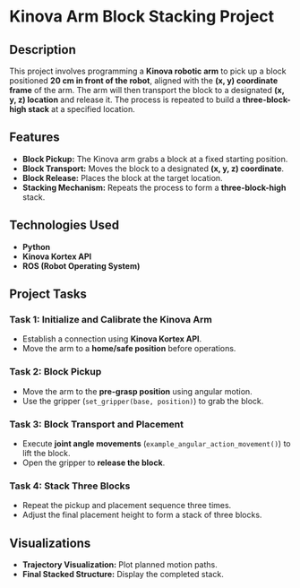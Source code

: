 # Kinova Arm Block Stacking Project

## Description

This project involves programming a **Kinova robotic arm** to pick up a block positioned **20 cm in front of the robot**, aligned with the **(x, y) coordinate frame** of the arm. The arm will then transport the block to a designated **(x, y, z) location** and release it. The process is repeated to build a **three-block-high stack** at a specified location.

## Features

- **Block Pickup:** The Kinova arm grabs a block at a fixed starting position.
- **Block Transport:** Moves the block to a designated **(x, y, z) coordinate**.
- **Block Release:** Places the block at the target location.
- **Stacking Mechanism:** Repeats the process to form a **three-block-high** stack.

## Technologies Used

- **Python**
- **Kinova Kortex API**
- **ROS (Robot Operating System)**


## Project Tasks

### **Task 1: Initialize and Calibrate the Kinova Arm**

- Establish a connection using **Kinova Kortex API**.
- Move the arm to a **home/safe position** before operations.

### **Task 2: Block Pickup**

- Move the arm to the **pre-grasp position** using angular motion.
- Use the gripper (`set_gripper(base, position)`) to grab the block.

### **Task 3: Block Transport and Placement**

- Execute **joint angle movements** (`example_angular_action_movement()`) to lift the block.
- Open the gripper to **release the block**.

### **Task 4: Stack Three Blocks**

- Repeat the pickup and placement sequence three times.
- Adjust the final placement height to form a stack of three blocks.

## Visualizations

- **Trajectory Visualization:** Plot planned motion paths.
- **Final Stacked Structure:** Display the completed stack.



